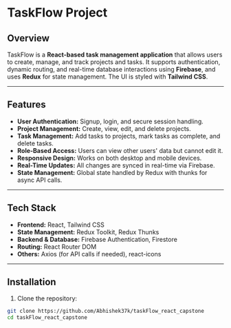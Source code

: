 # TaskFlow Project

## Overview
TaskFlow is a **React-based task management application** that allows users to create, manage, and track projects and tasks. It supports authentication, dynamic routing, and real-time database interactions using **Firebase**, and uses **Redux** for state management. The UI is styled with **Tailwind CSS**.

---

## Features
- **User Authentication:** Signup, login, and secure session handling.
- **Project Management:** Create, view, edit, and delete projects.
- **Task Management:** Add tasks to projects, mark tasks as complete, and delete tasks.
- **Role-Based Access:** Users can view other users' data but cannot edit it.
- **Responsive Design:** Works on both desktop and mobile devices.
- **Real-Time Updates:** All changes are synced in real-time via Firebase.
- **State Management:** Global state handled by Redux with thunks for async API calls.

---

## Tech Stack
- **Frontend:** React, Tailwind CSS
- **State Management:** Redux Toolkit, Redux Thunks
- **Backend & Database:** Firebase Authentication, Firestore
- **Routing:** React Router DOM
- **Others:** Axios (for API calls if needed), react-icons

---

## Installation

1. Clone the repository:
```bash
git clone https://github.com/Abhishek37k/taskFlow_react_capstone
cd taskFlow_react_capstone
